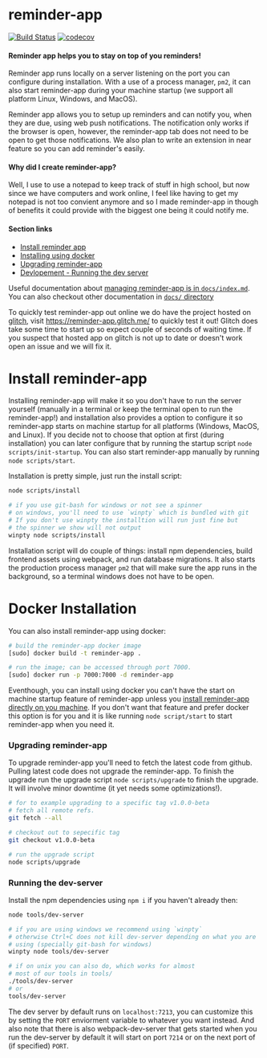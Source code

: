 # reminder-app
[![Build Status](https://img.shields.io/travis/com/priyank-p/reminder-app.svg?style=flat-square)](https://travis-ci.com/priyank-p/reminder-app)
[![codecov](https://img.shields.io/codecov/c/github/priyank-p/reminder-app.svg?style=flat-square)](https://codecov.io/gh/priyank-p/reminder-app)


#### Reminder app helps you to stay on top of you reminders!

Reminder app runs locally on a server listening on the
port you can configure during installation. With a use
of a process manager, `pm2`, it can also start reminder-app
during your machine startup (we support all platform
Linux, Windows, and MacOS).

Reminder app allows you to setup up reminders and can notify you,
when they are due, using web push notifications. The notification only
works if the browser is open, however, the reminder-app tab does not need to
be open to get those notifications. We also plan to write an extension
in near feature so you can add reminder's easily.

#### Why did I create reminder-app?

Well, I use to use a notepad to keep track of stuff in high school, but now since
we have computers and work online, I feel like having to get my notepad is not
too convient anymore and so I made reminder-app in though of benefits it could provide
with the biggest one being it could notify me.

#### Section links

  * [Install reminder app](#install-reminder-app)
  * [Installing using docker](#docker-installation)
  * [Upgrading reminder-app](#upgrading-reminder-app)
  * [Devlopement - Running the dev server](#running-the-dev-server)

Useful documentation about [managing reminder-app is in `docs/index.md`](docs/index.md).
You can also checkout other documentation in [`docs/` directory](docs/)

To quickly test reminder-app out online we do have the project hosted on [glitch](https://glitch.com),
visit https://reminder-app.glitch.me/ to quickly test it out! Glitch does take some time to start up
so expect couple of seconds of waiting time. If you suspect that hosted app on glitch
is not up to date or doesn't work open an issue and we will fix it.

# Install reminder-app

Installing reminder-app will make it so you don't have to run
the server yourself (manually in a terminal or keep the terminal open to run the reminder-app!)
and installation also provides a option to configure
it so reminder-app starts on machine startup for all platforms (Windows,
MacOS, and Linux). If you decide not to choose that option at first
(during installation) you can later configure that by running the startup script
`node scripts/init-startup`. You can also start reminder-app manually by running
`node scripts/start`.

Installation is pretty simple, just run the install script:
```bash
node scripts/install

# if you use git-bash for windows or not see a spinner
# on windows, you'll need to use `winpty` which is bundled with git
# If you don't use winpty the installtion will run just fine but
# the spinner we show will not output
winpty node scripts/install
```

Installation script will do couple of things: install npm dependencies, build
frontend assets using webpack, and run database migrations. It also
starts the production process manager `pm2` that will make sure the app
runs in the background, so a terminal windows does not have to be open.

# Docker Installation

You can also install reminder-app using docker:
```bash
# build the reminder-app docker image
[sudo] docker build -t reminder-app .

# run the image; can be accessed through port 7000.
[sudo] docker run -p 7000:7000 -d reminder-app
```

Eventhough, you can install using docker you can't have
the start on machine startup feature of reminder-app unless
you [install reminder-app directly on you machine](#install-reminder-app).
If you don't want that feature and prefer docker this option
is for you and it is like running `node script/start` to start
reminder-app when you need it.

### Upgrading reminder-app

To upgrade reminder-app you'll need to fetch the latest
code from github. Pulling latest code does not upgrade the
reminder-app. To finish the upgrade run the upgrade script
`node scripts/upgrade` to finish the upgrade. It will involve
minor downtime (it yet needs some optimizations!).

```bash
# for to example upgrading to a specific tag v1.0.0-beta
# fetch all remote refs.
git fetch --all

# checkout out to sepecific tag
git checkout v1.0.0-beta

# run the upgrade script
node scripts/upgrade
```

### Running the dev-server

Install the npm dependencies using `npm i` if you haven't already then:
```bash
node tools/dev-server

# if you are using windows we recommend using `winpty`
# otherwise Ctrl+C does not kill dev-server depending on what you are
# using (specially git-bash for windows)
winpty node tools/dev-server

# if on unix you can also do, which works for almost
# most of our tools in tools/
./tools/dev-server
# or
tools/dev-server
```

The dev server by default runs on `localhost:7213`, you can
customize this by setting the `PORT` enviorment variable to
whatever you want instead. And also note that there is also
webpack-dev-server that gets started when you run the dev-server
by default it will start on port `7214` or on the next port of (if
specified) `PORT`.
